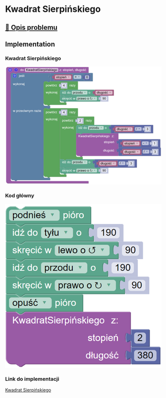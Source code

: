 # Kwadrat Sierpińskiego

## [:link: Opis problemu](../../../../algorithms/fractals/sierpinski-square.md)

## Implementation

### Kwadrat Sierpińskiego

![Funkcja rysująca kwadrat Sierpińskiego](<../../../../assets/image (20).png>)

### Kod główny

![Wywołanie funkcji rysującej kwadrat Sierpińskiego](<../../../../assets/image (21).png>)

### Link do implementacji

[Kwadrat Sierpińskiego](https://blockly.games/turtle?lang=pl&level=10#o8wwfr)
